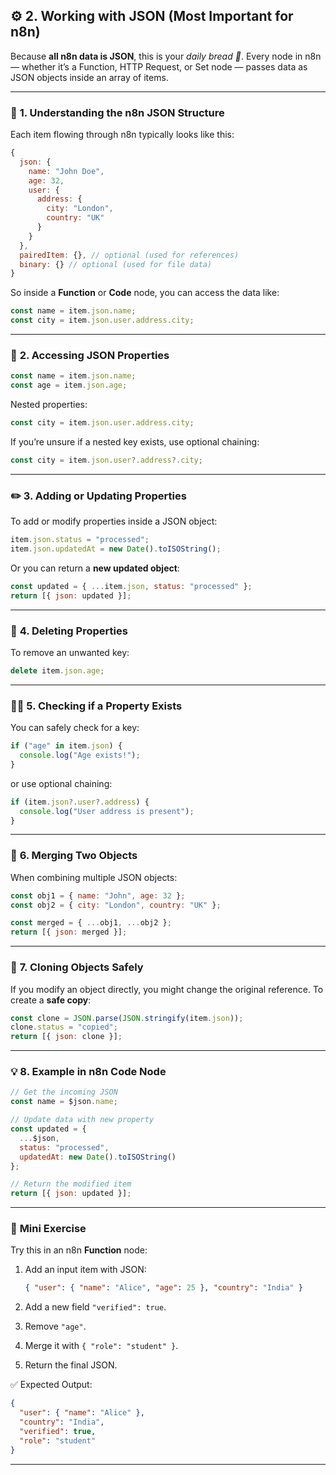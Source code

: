 ## ⚙️ 2. **Working with JSON (Most Important for n8n)**

Because **all n8n data is JSON**, this is your *daily bread 🍞*.
Every node in n8n — whether it’s a Function, HTTP Request, or Set node — passes data as JSON objects inside an array of items.

---

### 🧩 **1. Understanding the n8n JSON Structure**

Each item flowing through n8n typically looks like this:

```js
{
  json: {
    name: "John Doe",
    age: 32,
    user: {
      address: {
        city: "London",
        country: "UK"
      }
    }
  },
  pairedItem: {}, // optional (used for references)
  binary: {} // optional (used for file data)
}
```

So inside a **Function** or **Code** node, you can access the data like:

```js
const name = item.json.name;
const city = item.json.user.address.city;
```

---

### 🧭 **2. Accessing JSON Properties**

```js
const name = item.json.name;
const age = item.json.age;
```

Nested properties:

```js
const city = item.json.user.address.city;
```

If you’re unsure if a nested key exists, use optional chaining:

```js
const city = item.json.user?.address?.city;
```

---

### ✏️ **3. Adding or Updating Properties**

To add or modify properties inside a JSON object:

```js
item.json.status = "processed";
item.json.updatedAt = new Date().toISOString();
```

Or you can return a **new updated object**:

```js
const updated = { ...item.json, status: "processed" };
return [{ json: updated }];
```

---

### 🧹 **4. Deleting Properties**

To remove an unwanted key:

```js
delete item.json.age;
```

---

### 🕵️‍♂️ **5. Checking if a Property Exists**

You can safely check for a key:

```js
if ("age" in item.json) {
  console.log("Age exists!");
}
```

or use optional chaining:

```js
if (item.json?.user?.address) {
  console.log("User address is present");
}
```

---

### 🔗 **6. Merging Two Objects**

When combining multiple JSON objects:

```js
const obj1 = { name: "John", age: 32 };
const obj2 = { city: "London", country: "UK" };

const merged = { ...obj1, ...obj2 };
return [{ json: merged }];
```

---

### 🧬 **7. Cloning Objects Safely**

If you modify an object directly, you might change the original reference.
To create a **safe copy**:

```js
const clone = JSON.parse(JSON.stringify(item.json));
clone.status = "copied";
return [{ json: clone }];
```

---

### 💡 **8. Example in n8n Code Node**

```js
// Get the incoming JSON
const name = $json.name;

// Update data with new property
const updated = {
  ...$json,
  status: "processed",
  updatedAt: new Date().toISOString()
};

// Return the modified item
return [{ json: updated }];
```

---

### 🧠 **Mini Exercise**

Try this in an n8n **Function** node:

1. Add an input item with JSON:

   ```json
   { "user": { "name": "Alice", "age": 25 }, "country": "India" }
   ```
2. Add a new field `"verified": true`.
3. Remove `"age"`.
4. Merge it with `{ "role": "student" }`.
5. Return the final JSON.

✅ Expected Output:

```json
{
  "user": { "name": "Alice" },
  "country": "India",
  "verified": true,
  "role": "student"
}
```

---
